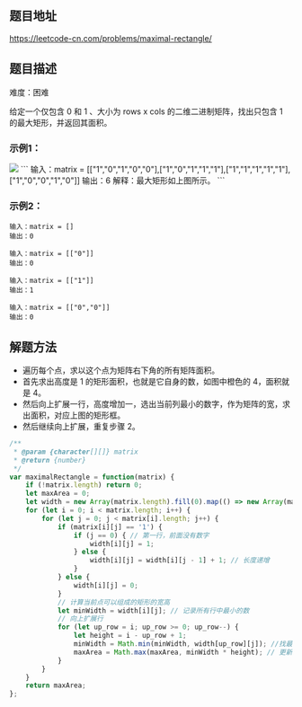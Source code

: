 ## 题目地址

https://leetcode-cn.com/problems/maximal-rectangle/

## 题目描述

难度：困难

给定一个仅包含 0 和 1 、大小为 rows x cols 的二维二进制矩阵，找出只包含 1 的最大矩形，并返回其面积。

### 示例1：

<img src="https://assets.leetcode.com/uploads/2020/09/14/maximal.jpg" > 
```
输入：matrix = [["1","0","1","0","0"],["1","0","1","1","1"],["1","1","1","1","1"],["1","0","0","1","0"]]
输出：6
解释：最大矩形如上图所示。
```

### 示例2：

```
输入：matrix = []
输出：0

输入：matrix = [["0"]]
输出：0

输入：matrix = [["1"]]
输出：1

输入：matrix = [["0","0"]]
输出：0
```

## 解题方法

- 遍历每个点，求以这个点为矩阵右下角的所有矩阵面积。
- 首先求出高度是 1 的矩形面积，也就是它自身的数，如图中橙色的 4，面积就是 4。
- 然后向上扩展一行，高度增加一，选出当前列最小的数字，作为矩阵的宽，求出面积，对应上图的矩形框。
- 然后继续向上扩展，重复步骤 2。

```js
/**
 * @param {character[][]} matrix
 * @return {number}
 */
var maximalRectangle = function(matrix) {
    if (!matrix.length) return 0;
    let maxArea = 0;
    let width = new Array(matrix.length).fill(0).map(() => new Array(matrix[0].length).fill(0));
    for (let i = 0; i < matrix.length; i++) {
        for (let j = 0; j < matrix[i].length; j++) {
            if (matrix[i][j] == '1') {
                if (j == 0) { // 第一行，前面没有数字
                    width[i][j] = 1;
                } else {
                    width[i][j] = width[i][j - 1] + 1; // 长度递增
                }
            } else {
                width[i][j] = 0;
            }
            // 计算当前点可以组成的矩形的宽高
            let minWidth = width[i][j]; // 记录所有行中最小的数
            // 向上扩展行
            for (let up_row = i; up_row >= 0; up_row--) {
                let height = i - up_row + 1;
                minWidth = Math.min(minWidth, width[up_row][j]); //找最小的数作为矩阵的宽
                maxArea = Math.max(maxArea, minWidth * height); // 更新面积
            }
        }
    }
    return maxArea;
};
```

